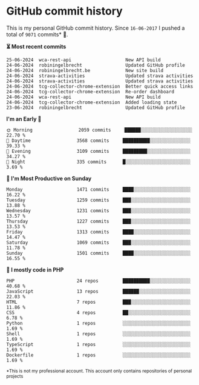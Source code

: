# GitHub commit history
This is my personal GitHub commit history. Since <!--START_SECTION:first-commit-date-->`16-06-2017`<!--END_SECTION:first-commit-date--> I pushed a total of <!--START_SECTION:total-commit-count-->`9071`<!--END_SECTION:total-commit-count--> commits* 🎉.

<!--START_SECTION:most-recent-commits-->
**⏳ Most recent commits**
                                        
```text
25-06-2024  wca-rest-api                    New API build
24-06-2024  robiningelbrecht                Updated GitHub profile
24-06-2024  robiningelbrecht.be             New site build
24-06-2024  strava-activities               Updated strava activities
24-06-2024  strava-activities               Updated strava activities
24-06-2024  tcg-collector-chrome-extension  Better quick access links
24-06-2024  tcg-collector-chrome-extension  Re-order dashboard
24-06-2024  wca-rest-api                    New API build
24-06-2024  tcg-collector-chrome-extension  Added loading state
23-06-2024  robiningelbrecht                Updated GitHub profile
```
<!--END_SECTION:most-recent-commits-->  

<!--START_SECTION:commits-per-day-time-->
**I&#039;m an Early 🐤**

```text
🌞 Morning                 2059 commits     ██████░░░░░░░░░░░░░░░░░░░   22.70 %
🌆 Daytime                 3568 commits     ██████████░░░░░░░░░░░░░░░   39.33 %
🌃 Evening                 3109 commits     █████████░░░░░░░░░░░░░░░░   34.27 %
🌙 Night                   335 commits      █░░░░░░░░░░░░░░░░░░░░░░░░   3.69 %
```
<!--END_SECTION:commits-per-day-time-->  

<!--START_SECTION:commits-per-weekday-->
**📅 I&#039;m Most Productive on Sunday**

```text
Monday                    1471 commits     ████░░░░░░░░░░░░░░░░░░░░░   16.22 %
Tuesday                   1259 commits     ███░░░░░░░░░░░░░░░░░░░░░░   13.88 %
Wednesday                 1231 commits     ███░░░░░░░░░░░░░░░░░░░░░░   13.57 %
Thursday                  1227 commits     ███░░░░░░░░░░░░░░░░░░░░░░   13.53 %
Friday                    1313 commits     ████░░░░░░░░░░░░░░░░░░░░░   14.47 %
Saturday                  1069 commits     ███░░░░░░░░░░░░░░░░░░░░░░   11.78 %
Sunday                    1501 commits     ████░░░░░░░░░░░░░░░░░░░░░   16.55 %
```
<!--END_SECTION:commits-per-weekday-->  

<!--START_SECTION:repos-per-language-->
**💬 I mostly code in PHP**

```text
PHP                       24 repos         ██████████░░░░░░░░░░░░░░░   40.68 %
JavaScript                13 repos         ██████░░░░░░░░░░░░░░░░░░░   22.03 %
HTML                      7 repos          ███░░░░░░░░░░░░░░░░░░░░░░   11.86 %
CSS                       4 repos          ██░░░░░░░░░░░░░░░░░░░░░░░   6.78 %
Python                    1 repos          ░░░░░░░░░░░░░░░░░░░░░░░░░   1.69 %
Shell                     1 repos          ░░░░░░░░░░░░░░░░░░░░░░░░░   1.69 %
TypeScript                1 repos          ░░░░░░░░░░░░░░░░░░░░░░░░░   1.69 %
Dockerfile                1 repos          ░░░░░░░░░░░░░░░░░░░░░░░░░   1.69 %
```
<!--END_SECTION:repos-per-language-->  

<sub>*This is not my professional account. This account only contains repositories of personal projects</sub>
